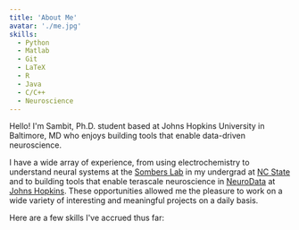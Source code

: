 ```yaml
---
title: 'About Me'
avatar: './me.jpg'
skills:
  - Python
  - Matlab
  - Git
  - LaTeX
  - R
  - Java
  - C/C++
  - Neuroscience
---
```


Hello! I'm Sambit, Ph.D. student based at Johns Hopkins University in Baltimore, MD who enjoys building tools that enable data-driven neuroscience.

I have a wide array of experience, from using electrochemistry to understand neural systems at the [Sombers Lab](https://www.somberslab.org/) in my undergrad at [NC State](https://www.bme.ncsu.edu/) and to building tools that enable terascale neuroscience in [NeuroData](https://neurodata.io/) at [Johns Hopkins](https://www.bme.jhu.edu/). These opportunities allowed me the pleasure to work on a wide variety of interesting and meaningful projects on a daily basis.

Here are a few skills I've accrued thus far:
